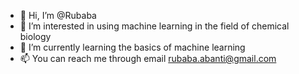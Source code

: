 - 👋 Hi, I’m @Rubaba
- 👀 I’m interested in using machine learning in the field of chemical biology
- 🌱 I’m currently learning the basics of machine learning
- 📫 You can reach me through email rubaba.abanti@gmail.com

<!---
Rubaba/Rubaba is a ✨ special ✨ repository because its `README.md` (this file) appears on your GitHub profile.
You can click the Preview link to take a look at your changes.
--->
